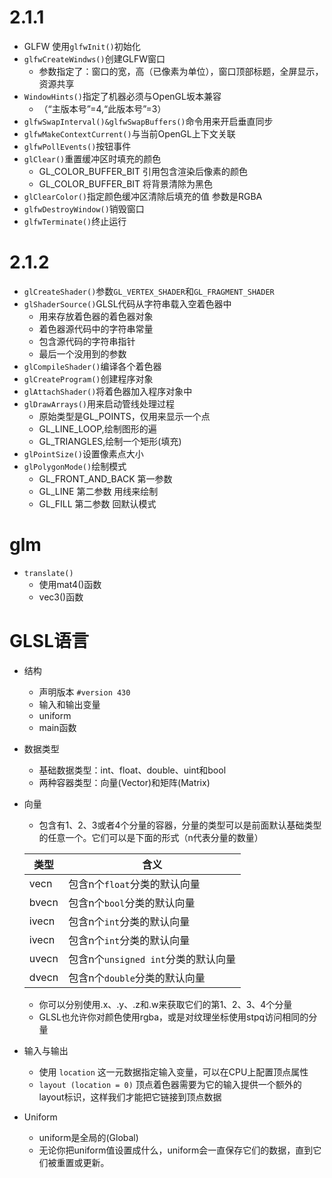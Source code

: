 # 2.1.1
* GLFW 使用`glfwInit()`初始化
* `glfwCreateWindws()`创建GLFW窗口
    - 参数指定了：窗口的宽，高（已像素为单位），窗口顶部标题，全屏显示，资源共享
* `WindowHints()`指定了机器必须与OpenGL坂本兼容
    - （“主版本号”=4,“此版本号”=3）
* `glfwSwapInterval()&glfwSwapBuffers()`命令用来开启垂直同步
* `glfwMakeContextCurrent()`与当前OpenGL上下文关联
* `glfwPollEvents()`按钮事件
* `glClear()`重置缓冲区时填充的颜色 
    - GL_COLOR_BUFFER_BIT 引用包含渲染后像素的颜色
    - GL_COLOR_BUFFER_BIT 将背景清除为黑色
* `glClearColor()`指定颜色缓冲区清除后填充的值 参数是RGBA
* `glfwDestroyWindow()`销毁窗口
* `glfwTerminate()`终止运行
# 2.1.2
* `glCreateShader()`参数`GL_VERTEX_SHADER`和`GL_FRAGMENT_SHADER`
* `glShaderSource()`GLSL代码从字符串载入空着色器中
    - 用来存放着色器的着色器对象
    - 着色器源代码中的字符串常量
    - 包含源代码的字符串指针
    - 最后一个没用到的参数
* `glCompileShader()`编译各个着色器
* `glCreateProgram()`创建程序对象
* `glAttachShader()`将着色器加入程序对象中
* `glDrawArrays()`用来启动管线处理过程
    - 原始类型是GL_POINTS，仅用来显示一个点
    - GL_LINE_LOOP,绘制图形的遍
    - GL_TRIANGLES,绘制一个矩形(填充)
* `glPointSize()`设置像素点大小
* `glPolygonMode()`绘制模式
    - GL_FRONT_AND_BACK 第一参数
    - GL_LINE 第二参数 用线来绘制
    - GL_FILL 第二参数 回默认模式
# glm
* `translate()` 
    - 使用mat4()函数
    - vec3()函数
# GLSL语言  
* 结构
    - 声明版本 `#version 430`
    - 输入和输出变量 
    - uniform
    - main函数
* 数据类型
    - 基础数据类型：int、float、double、uint和bool
    - 两种容器类型：向量(Vector)和矩阵(Matrix)
* 向量 
    - 包含有1、2、3或者4个分量的容器，分量的类型可以是前面默认基础类型的任意一个。它们可以是下面的形式（n代表分量的数量）

    |  类型   | 含义  |
    |  ----  | ----  |
    | vecn  | 包含n个`float`分类的默认向量 |
    | bvecn  | 包含n个`bool`分类的默认向量 |
    | ivecn  | 包含n个`int`分类的默认向量 |
    | ivecn  | 包含n个`int`分类的默认向量 |
    | uvecn  | 包含n个`unsigned int`分类的默认向量 |
    | dvecn  | 包含n个`double`分类的默认向量 |
    - 你可以分别使用.x、.y、.z和.w来获取它们的第1、2、3、4个分量
    - GLSL也允许你对颜色使用rgba，或是对纹理坐标使用stpq访问相同的分量
* 输入与输出
    - 使用 `location` 这一元数据指定输入变量，可以在CPU上配置顶点属性
    - `layout (location = 0)` 顶点着色器需要为它的输入提供一个额外的layout标识，这样我们才能把它链接到顶点数据
* Uniform
    - uniform是全局的(Global)
    - 无论你把uniform值设置成什么，uniform会一直保存它们的数据，直到它们被重置或更新。
    
